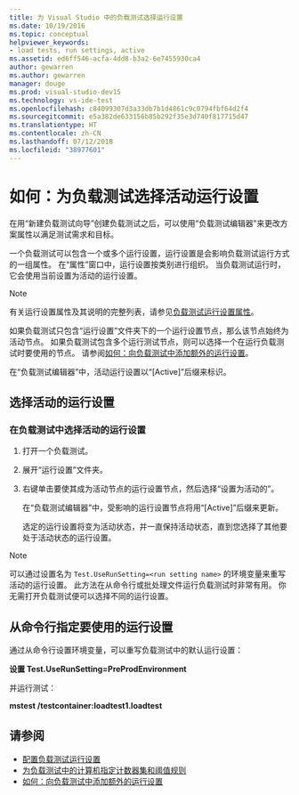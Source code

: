 ```yaml
---
title: 为 Visual Studio 中的负载测试选择运行设置
ms.date: 10/19/2016
ms.topic: conceptual
helpviewer_keywords:
- load tests, run settings, active
ms.assetid: ed6ff546-acfa-4dd8-b3a2-6e7455930ca4
author: gewarren
ms.author: gewarren
manager: douge
ms.prod: visual-studio-dev15
ms.technology: vs-ide-test
ms.openlocfilehash: c84099307d3a33db7b1d4861c9c0794fbf64d2f4
ms.sourcegitcommit: e5a382de633156b85b292f35e3d740f817715d47
ms.translationtype: HT
ms.contentlocale: zh-CN
ms.lasthandoff: 07/12/2018
ms.locfileid: "38977601"
---
```

# <a name="how-to-select-the-active-run-setting-for-a-load-test"></a>如何：为负载测试选择活动运行设置

在用“新建负载测试向导”创建负载测试之后，可以使用“负载测试编辑器”来更改方案属性以满足测试需求和目标。

一个负载测试可以包含一个或多个运行设置，运行设置是会影响负载测试运行方式的一组属性。 在“属性”窗口中，运行设置按类别进行组织。 当负载测试运行时，它会使用当前设置为活动的运行设置。

> [!NOTE]
> 有关运行设置属性及其说明的完整列表，请参见[负载测试运行设置属性](../test/load-test-run-settings-properties.md)。

如果负载测试只包含“运行设置”文件夹下的一个运行设置节点，那么该节点始终为活动节点。 如果负载测试包含多个运行测试节点，则可以选择一个在运行负载测试时要使用的节点。 请参阅[如何：向负载测试中添加额外的运行设置](../test/how-to-add-additional-run-settings-to-a-load-test.md)。

在“负载测试编辑器”中，活动运行设置以“[Active]”后缀来标识。

## <a name="select-the-active-run-setting"></a>选择活动的运行设置

### <a name="to-select-the-active-run-setting-in-a-load-test"></a>在负载测试中选择活动的运行设置

1.  打开一个负载测试。

2.  展开“运行设置”文件夹。

3.  右键单击要使其成为活动节点的运行设置节点，然后选择“设置为活动的”。

     在“负载测试编辑器”中，受影响的运行设置节点将用“[Active]”后缀来更新。

     选定的运行设置将变为活动状态，并一直保持活动状态，直到您选择了其他要处于活动状态的运行设置。

> [!NOTE]
> 可以通过设置名为 `Test.UseRunSetting=<run setting name>` 的环境变量来重写活动的运行设置。 此方法在从命令行或批处理文件运行负载测试时非常有用。 你无需打开负载测试便可以选择不同的运行设置。

## <a name="specify-the-run-setting-to-use-from-the-command-line"></a>从命令行指定要使用的运行设置

通过从命令行设置环境变量，可以重写负载测试中的默认运行设置：

**设置 Test.UseRunSetting=PreProdEnvironment**

并运行测试：

**mstest /testcontainer:loadtest1.loadtest**

## <a name="see-also"></a>请参阅

- [配置负载测试运行设置](../test/configure-load-test-run-settings.md)
- [为负载测试中的计算机指定计数器集和阈值规则](../test/specify-counter-sets-and-threshold-rules-for-load-testing.md)
- [如何：向负载测试中添加额外的运行设置](../test/how-to-add-additional-run-settings-to-a-load-test.md)